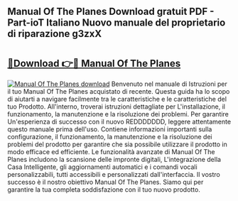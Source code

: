 ## Manual Of The Planes Download gratuit PDF - Part-ioT Italiano Nuovo manuale del proprietario di riparazione g3zxX

# <h2><a href="http://df9rzt.blite.top/?on=Manual+Of+The+Planes">🔗Download 👉🔴 Manual Of The Planes</a></h2>

[![Manual Of The Planes download](https://i.imgur.com/lujVjoI.png)](http://df9rzt.blite.top/?on=Manual+Of+The+Planes)
Benvenuto nel manuale di Istruzioni per il tuo Manual Of The Planes acquistato di recente. Questa guida ha lo scopo di aiutarti a navigare facilmente tra le caratteristiche e le caratteristiche del tuo Prodotto. All'interno, troverai istruzioni dettagliate per L'installazione, il funzionamento, la manutenzione e la risoluzione dei problemi. Per garantire Un'esperienza di successo con il nuovo REDDDDDDD, leggere attentamente questo manuale prima dell'uso. Contiene informazioni importanti sulla configurazione, il funzionamento, la manutenzione e la risoluzione dei problemi del prodotto per garantire che sia possibile utilizzare il prodotto in modo efficace ed efficiente. Le funzionalità avanzate di Manual Of The Planes includono la scansione delle impronte digitali, L'integrazione della Casa Intelligente, gli aggiornamenti automatici e i comandi vocali personalizzabili, tutti accessibili e personalizzati dall'interfaccia. Il vostro successo è il nostro obiettivo Manual Of The Planes. Siamo qui per garantire la tua completa soddisfazione con il tuo nuovo prodotto.
